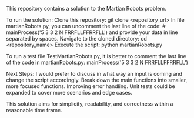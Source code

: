 This repository contains a solution to the Martian Robots problem.

To run the solution:
Clone this repository: git clone <repository_url>
In file martianRobots.py, you can uncomment the last line of the code: # mainProcess('5 3 3 2 N FRRFLLFFRRFLL') and provide your data in line separated by spaces. 
Navigate to the cloned directory: cd <repository_name>
Execute the script: python martianRobots.py

To run a test file TestMartianRobots.py, it is better to comment the last line of the code in martianRobots.py: mainProcess('5 3 3 2 N FRRFLLFFRRFLL')

Next Steps:
I would prefer to discuss in what way an input is coming and change the script accordingly.
Break down the main functions into smaller, more focused functions.
Improving error handling.
Unit tests could be expanded to cover more scenarios and edge cases.

This solution aims for simplicity, readability, and correctness within a reasonable time frame.
